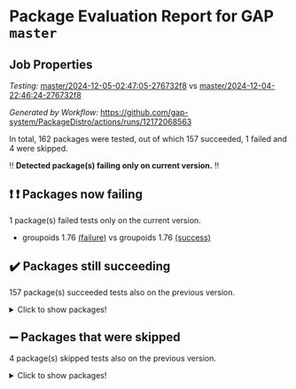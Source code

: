 # Package Evaluation Report for GAP `master`

## Job Properties

*Testing:* [master/2024-12-05-02:47:05-276732f8](https://github.com/gap-system/PackageDistro/blob/data/reports/master/2024-12-05-02:47:05-276732f8) vs [master/2024-12-04-22:46:24-276732f8](https://github.com/gap-system/PackageDistro/blob/data/reports/master/2024-12-04-22:46:24-276732f8)

*Generated by Workflow:* https://github.com/gap-system/PackageDistro/actions/runs/12172068563

In total, 162 packages were tested, out of which 157 succeeded, 1 failed and 4 were skipped.

:bangbang: **Detected package(s) failing only on current version.** :bangbang:

## :exclamation: :exclamation: Packages now failing

1 package(s) failed tests only on the current version.
- groupoids 1.76 [(failure)](https://github.com/gap-system/PackageDistro/actions/runs/12172068563/job/33950329674) vs groupoids 1.76 [(success)](https://github.com/gap-system/PackageDistro/actions/runs/12169445098/job/33942684754)

## :heavy_check_mark: Packages still succeeding

157 package(s) succeeded tests also on the previous version.
<details><summary>Click to show packages!</summary>

- 4ti2interface 2024.11-01 [(success)](https://github.com/gap-system/PackageDistro/actions/runs/12172068563/job/33950311230)
- ace 5.6.2 [(success)](https://github.com/gap-system/PackageDistro/actions/runs/12172068563/job/33950311417)
- aclib 1.3.2 [(success)](https://github.com/gap-system/PackageDistro/actions/runs/12172068563/job/33950311579)
- agt 0.3.1 [(success)](https://github.com/gap-system/PackageDistro/actions/runs/12172068563/job/33950311768)
- alnuth 3.2.1 [(success)](https://github.com/gap-system/PackageDistro/actions/runs/12172068563/job/33950311933)
- anupq 3.3.1 [(success)](https://github.com/gap-system/PackageDistro/actions/runs/12172068563/job/33950312097)
- atlasrep 2.1.9 [(success)](https://github.com/gap-system/PackageDistro/actions/runs/12172068563/job/33950312259)
- autodoc 2023.06.19 [(success)](https://github.com/gap-system/PackageDistro/actions/runs/12172068563/job/33950312418)
- automata 1.16 [(success)](https://github.com/gap-system/PackageDistro/actions/runs/12172068563/job/33950312597)
- automgrp 1.3.2 [(success)](https://github.com/gap-system/PackageDistro/actions/runs/12172068563/job/33950316743)
- autpgrp 1.11 [(success)](https://github.com/gap-system/PackageDistro/actions/runs/12172068563/job/33950317322)
- cap 2024.11-02 [(success)](https://github.com/gap-system/PackageDistro/actions/runs/12172068563/job/33950317719)
- caratinterface 2.3.7 [(success)](https://github.com/gap-system/PackageDistro/actions/runs/12172068563/job/33950320028)
- cddinterface 2024.09.02 [(success)](https://github.com/gap-system/PackageDistro/actions/runs/12172068563/job/33950320755)
- circle 1.6.6 [(success)](https://github.com/gap-system/PackageDistro/actions/runs/12172068563/job/33950320947)
- classicpres 1.22 [(success)](https://github.com/gap-system/PackageDistro/actions/runs/12172068563/job/33950321141)
- cohomolo 1.6.11 [(success)](https://github.com/gap-system/PackageDistro/actions/runs/12172068563/job/33950321351)
- congruence 1.2.7 [(success)](https://github.com/gap-system/PackageDistro/actions/runs/12172068563/job/33950321570)
- corefreesub 0.6 [(success)](https://github.com/gap-system/PackageDistro/actions/runs/12172068563/job/33950321783)
- corelg 1.57 [(success)](https://github.com/gap-system/PackageDistro/actions/runs/12172068563/job/33950321971)
- crime 1.6 [(success)](https://github.com/gap-system/PackageDistro/actions/runs/12172068563/job/33950322150)
- crisp 1.4.6 [(success)](https://github.com/gap-system/PackageDistro/actions/runs/12172068563/job/33950322355)
- crypting 0.10.5 [(success)](https://github.com/gap-system/PackageDistro/actions/runs/12172068563/job/33950322567)
- cryst 4.1.27 [(success)](https://github.com/gap-system/PackageDistro/actions/runs/12172068563/job/33950322739)
- crystcat 1.1.10 [(success)](https://github.com/gap-system/PackageDistro/actions/runs/12172068563/job/33950322921)
- ctbllib 1.3.9 [(success)](https://github.com/gap-system/PackageDistro/actions/runs/12172068563/job/33950323099)
- cubefree 1.20 [(success)](https://github.com/gap-system/PackageDistro/actions/runs/12172068563/job/33950323263)
- curlinterface 2.4.0 [(success)](https://github.com/gap-system/PackageDistro/actions/runs/12172068563/job/33950323445)
- cvec 2.8.2 [(success)](https://github.com/gap-system/PackageDistro/actions/runs/12172068563/job/33950323659)
- datastructures 0.3.1 [(success)](https://github.com/gap-system/PackageDistro/actions/runs/12172068563/job/33950323843)
- deepthought 1.0.7 [(success)](https://github.com/gap-system/PackageDistro/actions/runs/12172068563/job/33950324037)
- design 1.8.2 [(success)](https://github.com/gap-system/PackageDistro/actions/runs/12172068563/job/33950324223)
- difsets 2.3.1 [(success)](https://github.com/gap-system/PackageDistro/actions/runs/12172068563/job/33950324401)
- digraphs 1.9.0 [(success)](https://github.com/gap-system/PackageDistro/actions/runs/12172068563/job/33950324590)
- edim 1.3.8 [(success)](https://github.com/gap-system/PackageDistro/actions/runs/12172068563/job/33950324824)
- example 4.4.0 [(success)](https://github.com/gap-system/PackageDistro/actions/runs/12172068563/job/33950325382)
- examplesforhomalg 2023.10-01 [(success)](https://github.com/gap-system/PackageDistro/actions/runs/12172068563/job/33950325663)
- factint 1.6.3 [(success)](https://github.com/gap-system/PackageDistro/actions/runs/12172068563/job/33950325886)
- ferret 1.0.14 [(success)](https://github.com/gap-system/PackageDistro/actions/runs/12172068563/job/33950326075)
- fga 1.5.0 [(success)](https://github.com/gap-system/PackageDistro/actions/runs/12172068563/job/33950326269)
- fining 1.5.6 [(success)](https://github.com/gap-system/PackageDistro/actions/runs/12172068563/job/33950326545)
- float 1.0.5 [(success)](https://github.com/gap-system/PackageDistro/actions/runs/12172068563/job/33950326730)
- format 1.4.4 [(success)](https://github.com/gap-system/PackageDistro/actions/runs/12172068563/job/33950326931)
- forms 1.2.12 [(success)](https://github.com/gap-system/PackageDistro/actions/runs/12172068563/job/33950327134)
- fplsa 1.2.6 [(success)](https://github.com/gap-system/PackageDistro/actions/runs/12172068563/job/33950327340)
- fr 2.4.13 [(success)](https://github.com/gap-system/PackageDistro/actions/runs/12172068563/job/33950327557)
- francy 2.0.3 [(success)](https://github.com/gap-system/PackageDistro/actions/runs/12172068563/job/33950327761)
- fwtree 1.3 [(success)](https://github.com/gap-system/PackageDistro/actions/runs/12172068563/job/33950327952)
- gapdoc 1.6.7 [(success)](https://github.com/gap-system/PackageDistro/actions/runs/12172068563/job/33950328123)
- gauss 2024.11-01 [(success)](https://github.com/gap-system/PackageDistro/actions/runs/12172068563/job/33950328310)
- gaussforhomalg 2024.08-01 [(success)](https://github.com/gap-system/PackageDistro/actions/runs/12172068563/job/33950328477)
- gbnp 1.1.0 [(success)](https://github.com/gap-system/PackageDistro/actions/runs/12172068563/job/33950328661)
- generalizedmorphismsforcap 2024.09-03 [(success)](https://github.com/gap-system/PackageDistro/actions/runs/12172068563/job/33950328849)
- genss 1.6.9 [(success)](https://github.com/gap-system/PackageDistro/actions/runs/12172068563/job/33950329001)
- gradedmodules 2024.01-01 [(success)](https://github.com/gap-system/PackageDistro/actions/runs/12172068563/job/33950329169)
- gradedringforhomalg 2024.07-01 [(success)](https://github.com/gap-system/PackageDistro/actions/runs/12172068563/job/33950329354)
- grape 4.9.2 [(success)](https://github.com/gap-system/PackageDistro/actions/runs/12172068563/job/33950329532)
- grpconst 2.6.5 [(success)](https://github.com/gap-system/PackageDistro/actions/runs/12172068563/job/33950329859)
- guarana 0.96.3 [(success)](https://github.com/gap-system/PackageDistro/actions/runs/12172068563/job/33950330072)
- guava 3.19 [(success)](https://github.com/gap-system/PackageDistro/actions/runs/12172068563/job/33950330309)
- hap 1.66 [(success)](https://github.com/gap-system/PackageDistro/actions/runs/12172068563/job/33950330498)
- hapcryst 0.1.15 [(success)](https://github.com/gap-system/PackageDistro/actions/runs/12172068563/job/33950330649)
- hecke 1.5.4 [(success)](https://github.com/gap-system/PackageDistro/actions/runs/12172068563/job/33950330797)
- help 4.0 [(success)](https://github.com/gap-system/PackageDistro/actions/runs/12172068563/job/33950330965)
- homalg 2024.01-01 [(success)](https://github.com/gap-system/PackageDistro/actions/runs/12172068563/job/33950331152)
- homalgtocas 2023.11-01 [(success)](https://github.com/gap-system/PackageDistro/actions/runs/12172068563/job/33950331348)
- idrel 2.48 [(success)](https://github.com/gap-system/PackageDistro/actions/runs/12172068563/job/33950331525)
- images 1.3.3 [(success)](https://github.com/gap-system/PackageDistro/actions/runs/12172068563/job/33950331780)
- intpic 0.4.0 [(success)](https://github.com/gap-system/PackageDistro/actions/runs/12172068563/job/33950331960)
- io 4.9.1 [(success)](https://github.com/gap-system/PackageDistro/actions/runs/12172068563/job/33950332100)
- io_forhomalg 2023.02-04 [(success)](https://github.com/gap-system/PackageDistro/actions/runs/12172068563/job/33950332293)
- irredsol 1.4.4 [(success)](https://github.com/gap-system/PackageDistro/actions/runs/12172068563/job/33950332459)
- json 2.2.2 [(success)](https://github.com/gap-system/PackageDistro/actions/runs/12172068563/job/33950332635)
- jupyterkernel 1.5.1 [(success)](https://github.com/gap-system/PackageDistro/actions/runs/12172068563/job/33950332796)
- jupyterviz 1.5.6 [(success)](https://github.com/gap-system/PackageDistro/actions/runs/12172068563/job/33950332982)
- kan 1.37 [(success)](https://github.com/gap-system/PackageDistro/actions/runs/12172068563/job/33950333167)
- kbmag 1.5.11 [(success)](https://github.com/gap-system/PackageDistro/actions/runs/12172068563/job/33950333361)
- laguna 3.9.7 [(success)](https://github.com/gap-system/PackageDistro/actions/runs/12172068563/job/33950333522)
- liealgdb 2.2.1 [(success)](https://github.com/gap-system/PackageDistro/actions/runs/12172068563/job/33950333682)
- liepring 2.9.1 [(success)](https://github.com/gap-system/PackageDistro/actions/runs/12172068563/job/33950333846)
- liering 2.4.2 [(success)](https://github.com/gap-system/PackageDistro/actions/runs/12172068563/job/33950334017)
- linearalgebraforcap 2024.10-01 [(success)](https://github.com/gap-system/PackageDistro/actions/runs/12172068563/job/33950334185)
- lins 0.9 [(success)](https://github.com/gap-system/PackageDistro/actions/runs/12172068563/job/33950334364)
- localizeringforhomalg 2023.10-01 [(success)](https://github.com/gap-system/PackageDistro/actions/runs/12172068563/job/33950334518)
- loops 3.4.4 [(success)](https://github.com/gap-system/PackageDistro/actions/runs/12172068563/job/33950334683)
- lpres 1.1.1 [(success)](https://github.com/gap-system/PackageDistro/actions/runs/12172068563/job/33950334850)
- majoranaalgebras 1.5.2 [(success)](https://github.com/gap-system/PackageDistro/actions/runs/12172068563/job/33950335034)
- mapclass 1.4.6 [(success)](https://github.com/gap-system/PackageDistro/actions/runs/12172068563/job/33950335221)
- matgrp 0.71 [(success)](https://github.com/gap-system/PackageDistro/actions/runs/12172068563/job/33950335384)
- matricesforhomalg 2024.11-02 [(success)](https://github.com/gap-system/PackageDistro/actions/runs/12172068563/job/33950335603)
- modisom 3.0.0 [(success)](https://github.com/gap-system/PackageDistro/actions/runs/12172068563/job/33950335844)
- modulepresentationsforcap 2024.09-02 [(success)](https://github.com/gap-system/PackageDistro/actions/runs/12172068563/job/33950336012)
- modules 2024.01-01 [(success)](https://github.com/gap-system/PackageDistro/actions/runs/12172068563/job/33950336176)
- monoidalcategories 2024.09-05 [(success)](https://github.com/gap-system/PackageDistro/actions/runs/12172068563/job/33950336344)
- nconvex 2022.09-01 [(success)](https://github.com/gap-system/PackageDistro/actions/runs/12172068563/job/33950336511)
- nilmat 1.4.2 [(success)](https://github.com/gap-system/PackageDistro/actions/runs/12172068563/job/33950336763)
- nock 1.5 [(success)](https://github.com/gap-system/PackageDistro/actions/runs/12172068563/job/33950336988)
- normalizinterface 1.3.7 [(success)](https://github.com/gap-system/PackageDistro/actions/runs/12172068563/job/33950337132)
- nq 2.5.11 [(success)](https://github.com/gap-system/PackageDistro/actions/runs/12172068563/job/33950337320)
- numericalsgps 1.4.0 [(success)](https://github.com/gap-system/PackageDistro/actions/runs/12172068563/job/33950337474)
- openmath 11.5.3 [(success)](https://github.com/gap-system/PackageDistro/actions/runs/12172068563/job/33950337667)
- orb 4.9.1 [(success)](https://github.com/gap-system/PackageDistro/actions/runs/12172068563/job/33950337862)
- packagemanager 1.6 [(success)](https://github.com/gap-system/PackageDistro/actions/runs/12172068563/job/33950338035)
- patternclass 2.4.5 [(success)](https://github.com/gap-system/PackageDistro/actions/runs/12172068563/job/33950338207)
- permut 2.0.5 [(success)](https://github.com/gap-system/PackageDistro/actions/runs/12172068563/job/33950338383)
- polenta 1.3.10 [(success)](https://github.com/gap-system/PackageDistro/actions/runs/12172068563/job/33950338604)
- polymaking 0.8.7 [(success)](https://github.com/gap-system/PackageDistro/actions/runs/12172068563/job/33950338765)
- primgrp 3.4.4 [(success)](https://github.com/gap-system/PackageDistro/actions/runs/12172068563/job/33950338934)
- profiling 2.6.0 [(success)](https://github.com/gap-system/PackageDistro/actions/runs/12172068563/job/33950339108)
- qdistrnd 0.9.4 [(success)](https://github.com/gap-system/PackageDistro/actions/runs/12172068563/job/33950339321)
- qpa 1.35 [(success)](https://github.com/gap-system/PackageDistro/actions/runs/12172068563/job/33950339515)
- quagroup 1.8.4 [(success)](https://github.com/gap-system/PackageDistro/actions/runs/12172068563/job/33950339691)
- radiroot 2.9 [(success)](https://github.com/gap-system/PackageDistro/actions/runs/12172068563/job/33950339882)
- rcwa 4.7.1 [(success)](https://github.com/gap-system/PackageDistro/actions/runs/12172068563/job/33950340043)
- rds 1.8 [(success)](https://github.com/gap-system/PackageDistro/actions/runs/12172068563/job/33950340272)
- recog 1.4.3 [(success)](https://github.com/gap-system/PackageDistro/actions/runs/12172068563/job/33950340460)
- repndecomp 1.3.0 [(success)](https://github.com/gap-system/PackageDistro/actions/runs/12172068563/job/33950340611)
- repsn 3.1.2 [(success)](https://github.com/gap-system/PackageDistro/actions/runs/12172068563/job/33950340786)
- resclasses 4.7.3 [(success)](https://github.com/gap-system/PackageDistro/actions/runs/12172068563/job/33950340982)
- ringsforhomalg 2024.11-02 [(success)](https://github.com/gap-system/PackageDistro/actions/runs/12172068563/job/33950341230)
- sco 2023.08-01 [(success)](https://github.com/gap-system/PackageDistro/actions/runs/12172068563/job/33950341404)
- scscp 2.4.3 [(success)](https://github.com/gap-system/PackageDistro/actions/runs/12172068563/job/33950341571)
- semigroups 5.4.0 [(success)](https://github.com/gap-system/PackageDistro/actions/runs/12172068563/job/33950341762)
- sglppow 2.4 [(success)](https://github.com/gap-system/PackageDistro/actions/runs/12172068563/job/33950341960)
- sgpviz 0.999.6 [(success)](https://github.com/gap-system/PackageDistro/actions/runs/12172068563/job/33950342133)
- simpcomp 2.1.14 [(success)](https://github.com/gap-system/PackageDistro/actions/runs/12172068563/job/33950342390)
- singular 2024.06.03 [(success)](https://github.com/gap-system/PackageDistro/actions/runs/12172068563/job/33950342587)
- sl2reps 1.1 [(success)](https://github.com/gap-system/PackageDistro/actions/runs/12172068563/job/33950342783)
- sla 1.6.2 [(success)](https://github.com/gap-system/PackageDistro/actions/runs/12172068563/job/33950343002)
- smallantimagmas 0.2.12 [(success)](https://github.com/gap-system/PackageDistro/actions/runs/12172068563/job/33950343221)
- smallgrp 1.5.4 [(success)](https://github.com/gap-system/PackageDistro/actions/runs/12172068563/job/33950343470)
- smallsemi 0.7.1 [(success)](https://github.com/gap-system/PackageDistro/actions/runs/12172068563/job/33950343644)
- sonata 2.9.6 [(success)](https://github.com/gap-system/PackageDistro/actions/runs/12172068563/job/33950343837)
- sophus 1.27 [(success)](https://github.com/gap-system/PackageDistro/actions/runs/12172068563/job/33950344006)
- sotgrps 1.3 [(success)](https://github.com/gap-system/PackageDistro/actions/runs/12172068563/job/33950344204)
- spinsym 1.5.2 [(success)](https://github.com/gap-system/PackageDistro/actions/runs/12172068563/job/33950344593)
- standardff 1.0 [(success)](https://github.com/gap-system/PackageDistro/actions/runs/12172068563/job/33950344809)
- symbcompcc 1.3.2 [(success)](https://github.com/gap-system/PackageDistro/actions/runs/12172068563/job/33950345052)
- thelma 1.3 [(success)](https://github.com/gap-system/PackageDistro/actions/runs/12172068563/job/33950345733)
- tomlib 1.2.11 [(success)](https://github.com/gap-system/PackageDistro/actions/runs/12172068563/job/33950345891)
- toolsforhomalg 2024.09-01 [(success)](https://github.com/gap-system/PackageDistro/actions/runs/12172068563/job/33950346083)
- toric 1.9.6 [(success)](https://github.com/gap-system/PackageDistro/actions/runs/12172068563/job/33950346290)
- toricvarieties 2022.07.13 [(success)](https://github.com/gap-system/PackageDistro/actions/runs/12172068563/job/33950346520)
- transgrp 3.6.5 [(success)](https://github.com/gap-system/PackageDistro/actions/runs/12172068563/job/33950346730)
- typeset 1.2.2 [(success)](https://github.com/gap-system/PackageDistro/actions/runs/12172068563/job/33950346915)
- ugaly 4.1.3 [(success)](https://github.com/gap-system/PackageDistro/actions/runs/12172068563/job/33950347093)
- unipot 1.6 [(success)](https://github.com/gap-system/PackageDistro/actions/runs/12172068563/job/33950347244)
- unitlib 4.2.0 [(success)](https://github.com/gap-system/PackageDistro/actions/runs/12172068563/job/33950347398)
- utils 0.85 [(success)](https://github.com/gap-system/PackageDistro/actions/runs/12172068563/job/33950347594)
- uuid 0.7 [(success)](https://github.com/gap-system/PackageDistro/actions/runs/12172068563/job/33950347805)
- walrus 0.9991 [(success)](https://github.com/gap-system/PackageDistro/actions/runs/12172068563/job/33950347986)
- wedderga 4.10.5 [(success)](https://github.com/gap-system/PackageDistro/actions/runs/12172068563/job/33950348162)
- wpe 0.8 [(success)](https://github.com/gap-system/PackageDistro/actions/runs/12172068563/job/33950348342)
- xmod 2.92 [(success)](https://github.com/gap-system/PackageDistro/actions/runs/12172068563/job/33950348529)
- xmodalg 1.23 [(success)](https://github.com/gap-system/PackageDistro/actions/runs/12172068563/job/33950348704)
- yangbaxter 0.10.6 [(success)](https://github.com/gap-system/PackageDistro/actions/runs/12172068563/job/33950348865)
- zeromqinterface 0.16 [(success)](https://github.com/gap-system/PackageDistro/actions/runs/12172068563/job/33950349025)
</details>

## :heavy_minus_sign: Packages that were skipped

4 package(s) skipped tests also on the previous version.
<details><summary>Click to show packages!</summary>

- browse 1.8.21 [(skipped)](https://github.com/gap-system/PackageDistro/actions/runs/12172068563/job/33950089794)
- itc 1.5.1 [(skipped)](https://github.com/gap-system/PackageDistro/actions/runs/12172068563/job/33950089794)
- polycyclic 2.16 [(skipped)](https://github.com/gap-system/PackageDistro/actions/runs/12172068563/job/33950089794)
- xgap 4.32 [(skipped)](https://github.com/gap-system/PackageDistro/actions/runs/12172068563/job/33950089794)
</details>

